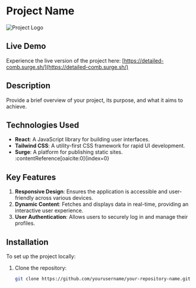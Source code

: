 # Project Name

![Project Logo](https://detailed-comb.surge.sh/images/logo.png)

## Live Demo

Experience the live version of the project here: [https://detailed-comb.surge.sh/](https://detailed-comb.surge.sh/)

## Description

Provide a brief overview of your project, its purpose, and what it aims to achieve.

## Technologies Used

- **React**: A JavaScript library for building user interfaces.
- **Tailwind CSS**: A utility-first CSS framework for rapid UI development.
- **Surge**: A platform for publishing static sites. :contentReference[oaicite:0]{index=0}

## Key Features

1. **Responsive Design**: Ensures the application is accessible and user-friendly across various devices.
2. **Dynamic Content**: Fetches and displays data in real-time, providing an interactive user experience.
3. **User Authentication**: Allows users to securely log in and manage their profiles.

## Installation

To set up the project locally:

1. Clone the repository:

   ```bash
   git clone https://github.com/yourusername/your-repository-name.git
